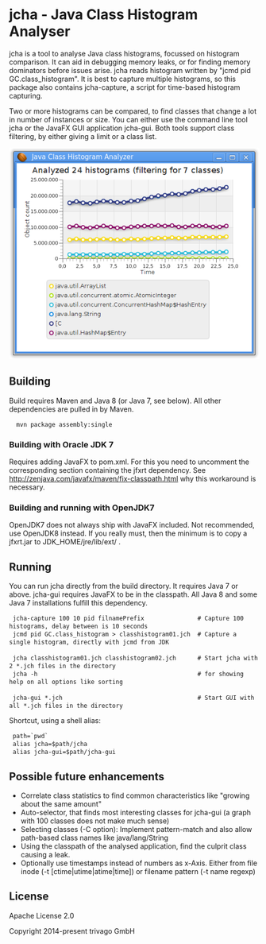 # jcha - Java Class Histogram Analyser

jcha is a tool to analyse Java class histograms, focussed on histogram comparison.
It can aid in debugging memory leaks, or for finding memory dominators before issues arise.
jcha reads histogram written by "jcmd pid GC.class_histogram". It is best to
capture multiple histograms, so this package also contains jcha-capture, a script for
time-based histogram capturing.

Two or more histograms can be compared, to find classes that change a lot in number of instances
or size. You can either use the command line tool jcha  or the JavaFX GUI application jcha-gui.
Both tools support class filtering, by either giving a limit or a class list.

![GUI screenshot](screenshots/jcha-gui.png "The JavaFX application jcha-gui")



## Building
Build requires Maven and Java 8 (or Java 7, see below). All other dependencies are pulled in by Maven.
```
  mvn package assembly:single
```

### Building with Oracle JDK 7
Requires adding JavaFX to pom.xml. For this you need to uncomment the corresponding
section containing the jfxrt dependency. See http://zenjava.com/javafx/maven/fix-classpath.html
why this workaround is necessary.

### Building and running with OpenJDK7
OpenJDK7 does not always ship with JavaFX included. Not recommended, use OpenJDK8 instead. If you
really must, then the minimum is to copy a jfxrt.jar to JDK_HOME/jre/lib/ext/ .

## Running
You can run jcha directly from the build directory. It requires Java 7 or above.
jcha-gui requires JavaFX to be in the classpath. All Java 8 and some Java 7 installations fulfill this dependency.
```
 jcha-capture 100 10 pid filnamePrefix               # Capture 100 histograms, delay between is 10 seconds
 jcmd pid GC.class_histogram > classhistogram01.jch  # Capture a single histogram, directly with jcmd from JDK

 jcha classhistogram01.jch classhistogram02.jch      # Start jcha with 2 *.jch files in the directory
 jcha -h                                             # for showing help on all options like sorting
 
 jcha-gui *.jch                                      # Start GUI with all *.jch files in the directory
```

Shortcut, using a shell alias:
```
 path=`pwd`
 alias jcha=$path/jcha
 alias jcha-gui=$path/jcha-gui
```

## Possible future enhancements
 * Correlate class statistics to find common characteristics like "growing about the same amount"
 * Auto-selector, that finds most interesting classes for jcha-gui (a graph with 100 classes does not make much sense)
 * Selecting classes (-C option): Implement pattern-match and also allow path-based class names like java/lang/String
 * Using the classpath of the analysed application, find the culprit class causing a leak.
 * Optionally use timestamps instead of numbers as x-Axis. Either from file inode (-t [ctime|utime|atime|time])
   or filename pattern (-t name regexp)

## License
Apache License 2.0

Copyright 2014-present trivago GmbH

